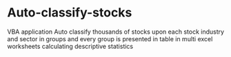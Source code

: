 # Auto-classify-stocks
VBA application
Auto classify thousands of stocks upon each stock industry and sector in groups and every group is presented in table in multi excel worksheets calculating descriptive statistics

